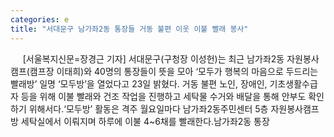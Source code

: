 ```yaml
---
categories: e
title: "서대문구 남가좌2동 통장들 거동 불편 이웃 이불 빨래 봉사"
---
```

&nbsp;&nbsp;&nbsp;&nbsp; [서울복지신문=장경근 기자] 서대문구(구청장 이성헌)는 최근 남가좌2동 자원봉사캠프(캠프장 이태희)와 40명의 통장들이 뜻을 모아 ‘모두가 행복의 마음으로 두드리는 빨래방’ 일명 ‘모두방’을 열었다고 23일 밝혔다. 거동 불편 노인, 장애인, 기초생활수급자 등을 위해 이불 빨래와 건조 작업을 진행하고 세탁물 수거와 배달을 통해 안부도 확인하기 위해서다.‘모두방’ 활동은 격주 월요일마다 남가좌2동주민센터 5층 자원봉사캠프방 세탁실에서 이뤄지며 하루에 이불 4~6채를 빨래한다.남가좌2동 통장